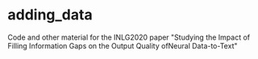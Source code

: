 # adding_data
Code and other material for the INLG2020 paper "Studying the Impact of Filling Information Gaps on the Output Quality ofNeural Data-to-Text"
